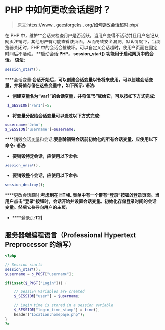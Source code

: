 # PHP 中如何更改会话超时？

> 原文:[https://www . geesforgeks . org/如何更改会话超时 php/](https://www.geeksforgeeks.org/how-to-change-the-session-timeout-in-php/)

在 PHP 中，维护[](https://www.geeksforgeeks.org/php-sessions/)**会话来检查用户是否活跃。当用户变得不活动并且用户忘记从网页注销时，其他用户有可能查看该页面，从而导致安全漏洞。默认情况下，当浏览器关闭时，PHP 中的会话会被破坏。可以自定义会话超时，使用户页面在固定时间后不活动。
**启动会话:**PHP， **session_start()** 功能用于启动网页中的会话。
**语法:**** 

```php
session_start();
```

****会话变量:**会话开始后，可以创建会话变量以备将来使用。可以创建会话变量，并将值存储在这些变量中，如下所示:
**语法:**** 

*   **创建变量名为“var1”的会话变量，并将值“5”赋给它，可以按如下方式完成:** 

```php
 $_SESSION['var1']=5;
```

*   **将变量分配给会话变量可以通过以下方式完成:** 

```php
$username="John";
$_SESSION['username']=$username;
```

****销毁会话变量和会话:**要删除销毁会话前初始化的所有会话变量，应使用以下命令:
**语法:**** 

*   **要销毁特定会话，应使用以下命令:** 

```php
session_unset();
```

*   **要销毁整个会话，应使用以下命令:** 

```php
session_destroy();
```

****更改会话超时:**考虑到在 HTML 表单中有一个带有“登录”按钮的登录页面。当用户点击“登录”按钮时，会话开始并设置会话变量。初始化存储登录时间的会话变量。然后它被导向用户的主页。** 

*   ****登录页:**T2]**

## **服务器端编程语言（Professional Hypertext Preprocessor 的缩写）**

```php
<?php

// Session starts
session_start();
$username = $_POST["username"];

if(isset($_POST["Login"])) {

    // Session Variables are created
    $_SESSION["user"] = $username;  

    // Login time is stored in a session variable
    $_SESSION["login_time_stamp"] = time(); 
    header("Location:homepage.php");
}
?>
```
